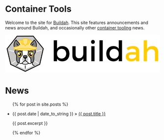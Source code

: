 # Container Tools

Welcome to the site for [Buildah](https://github.com/projectatomic/buildah/blob/master/README.md). This site features announcements and news around Buildah, and occasionally other [container tooling](https://github.com/containers/) news.

![Buildah logo](https://github.com/containers/buildah.io/blob/master/images/buildah.png)

# News

<ul class="posts">

  {% for post in site.posts %}
    <li><p><span>{{ post.date | date_to_string }}</span> » <a href="{{ post.url }}" title="{{ post.title }}">{{ post.title }}</a></p>
      <p>{{ post.excerpt }}</p></li>
  {% endfor %}
</ul>
